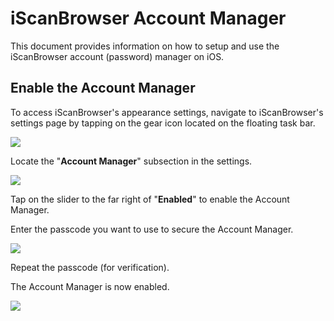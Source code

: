 # iScanBrowser Account Manager
This document provides information on how to setup and use the iScanBrowser account (password) manager on iOS.

## Enable the Account Manager
To access iScanBrowser's appearance settings, navigate to iScanBrowser's settings page by tapping on the gear icon located on the floating task bar.

![](https://i.imgur.com/uLWqq8W.png) 

Locate the "**Account Manager**" subsection in the settings.

![](https://i.imgur.com/HoC3aUo.png)

Tap on the slider to the far right of "**Enabled**" to enable the Account Manager.

Enter the passcode you want to use to secure the Account Manager.

![](https://i.imgur.com/SzMH5Ud.png)

Repeat the passcode (for verification).

The Account Manager is now enabled.

![](https://i.imgur.com/XyJ7qLv.png)

